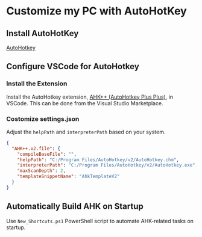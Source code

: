 # Customize my PC with AutoHotKey

## Install AutoHotKey



[AutoHotkey](https://www.autohotkey.com/)

## Configure VSCode for AutoHotkey

### Install the Extension

Install the AutoHotkey extension, [AHK++ (AutoHotkey Plus Plus)](https://marketplace.visualstudio.com/items?itemName=mark-wiemer.vscode-autohotkey-plus-plus), in VSCode. This can be done from the Visual Studio Marketplace.

### Costomize settings.json

Adjust the `helpPath` and `interpreterPath` based on your system.

```json:./vscode/settings.json
{
  "AHK++.v2.file": {
    "compileBaseFile": "",
    "helpPath": "C:/Program Files/AutoHotkey/v2/AutoHotkey.chm",
    "interpreterPath": "C:/Program Files/AutoHotkey/v2/AutoHotkey.exe",
    "maxScanDepth": 2,
    "templateSnippetName": "AhkTemplateV2"
  }
}
```

## Automatically Build AHK on Startup

Use `New_Shortcuts.ps1` PowerShell script to automate AHK-related tasks on startup.

